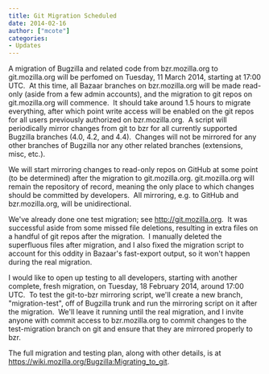 ```yaml
---
title: Git Migration Scheduled
date: 2014-02-16
author: ["mcote"]
categories:
- Updates
---
```

A migration of Bugzilla and related code from bzr.mozilla.org to
git.mozilla.org will be perfomed on Tuesday, 11 March 2014, starting at
17:00 UTC.  At this time, all Bazaar branches on bzr.mozilla.org will be
made read-only (aside from a few admin accounts), and the migration to
git repos on git.mozilla.org will commence.  It should take around 1.5
hours to migrate everything, after which point write access will be
enabled on the git repos for all users previously authorized on
bzr.mozilla.org.  A script will periodically mirror changes from git to
bzr for all currently supported Bugzilla branches (4.0, 4.2, and 4.4). 
Changes will not be mirrored for any other branches of Bugzilla nor any
other related branches (extensions, misc, etc.).

We will start mirroring changes to read-only repos on GitHub at some
point (to be determined) after the migration to git.mozilla.org.
git.mozilla.org will remain the repository of record, meaning the only
place to which changes should be committed by developers.  All
mirroring, e.g. to GitHub and bzr.mozilla.org, will be unidirectional.

We've already done one test migration; see <http://git.mozilla.org>.  It
was successful aside from some missed file deletions, resulting in extra
files on a handful of git repos after the migration.  I manually deleted
the superfluous files after migration, and I also fixed the migration
script to account for this oddity in Bazaar's fast-export output, so it
won't happen during the real migration.

I would like to open up testing to all developers, starting with another
complete, fresh migration, on Tuesday, 18 February 2014, around 17:00
UTC.  To test the git-to-bzr mirroring script, we'll create a new
branch, "migration-test", off of Bugzilla trunk and run the mirroring
script on it after the migration.  We'll leave it running until the real
migration, and I invite anyone with commit access to bzr.mozilla.org to
commit changes to the test-migration branch on git and ensure that they
are mirrored properly to bzr.

The full migration and testing plan, along with other details, is at
<https://wiki.mozilla.org/Bugzilla:Migrating_to_git>.
